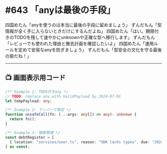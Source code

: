 # #643 「anyは最後の手段」

四国めたん「anyを使うのは本当に最後の手段に留めましょう」
ずんだもん「型情報が全く手に入らないときだけにするんだよね」
四国めたん「はい。期限付きのTODOを残して速やかにunknownや正確な型へ移行します」
ずんだもん「レビューでも使われた理由と撤去計画を確認したいよ」
四国めたん「運用ルールを定めて安易なanyを防ぎましょう」
ずんだもん「型安全の文化を守る最後の砦だね！」

---

## 📺 画面表示用コード

```typescript
/** Example 1: TODO付きany */
// TODO: replace any with ValidPayload by 2024-07-01
let tempPayload: any;

/** Example 2: ラッパーで限定 */
function unsafeCall(fn: (...args: any[]) => any): unknown {
  return fn();
}

/** Example 3: 期限管理 */
const debtRegister = [
  { location: "services/user.ts", reason: "SDK lacks types", due: "2024-07-01" },
] as const;
```
